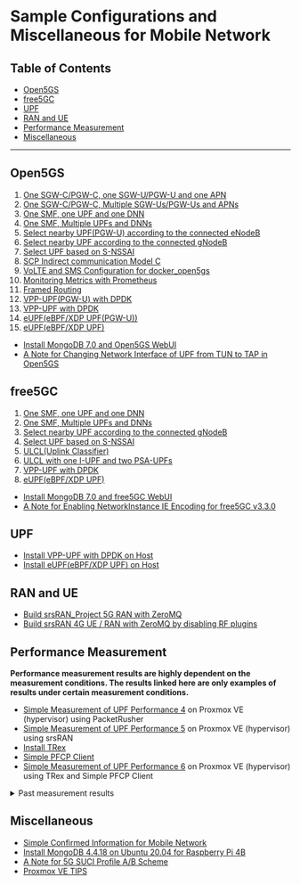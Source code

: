 # Sample Configurations and Miscellaneous for Mobile Network

<a id="toc"></a>

## Table of Contents

- [Open5GS](#open5gs)
- [free5GC](#free5gc)
- [UPF](#upf)
- [RAN and UE](#ran_ue)
- [Performance Measurement](#performance_measurement)
- [Miscellaneous](#misc)

---

<a id="open5gs"></a>

## Open5GS

1. [One SGW-C/PGW-C, one SGW-U/PGW-U and one APN](https://github.com/s5uishida/open5gs_epc_srsran_sample_config)
2. [One SGW-C/PGW-C, Multiple SGW-Us/PGW-Us and APNs](https://github.com/s5uishida/open5gs_epc_oai_sample_config)
3. [One SMF, one UPF and one DNN](https://github.com/s5uishida/open5gs_5gc_srsran_sample_config)
4. [One SMF, Multiple UPFs and DNNs](https://github.com/s5uishida/open5gs_5gc_ueransim_sample_config)
5. [Select nearby UPF(PGW-U) according to the connected eNodeB](https://github.com/s5uishida/open5gs_epc_srsran_nearby_upf_sample_config)
6. [Select nearby UPF according to the connected gNodeB](https://github.com/s5uishida/open5gs_5gc_ueransim_nearby_upf_sample_config)
7. [Select UPF based on S-NSSAI](https://github.com/s5uishida/open5gs_5gc_ueransim_snssai_upf_sample_config)
8. [SCP Indirect communication Model C](https://github.com/s5uishida/open5gs_5gc_ueransim_scp_model_c_sample_config)
9. [VoLTE and SMS Configuration for docker_open5gs](https://github.com/s5uishida/docker_open5gs_volte_sms_config)
10. [Monitoring Metrics with Prometheus](https://github.com/s5uishida/open5gs_5gc_ueransim_metrics_sample_config)
11. [Framed Routing](https://github.com/s5uishida/open5gs_5gc_ueransim_framed_routing_sample_config)
12. [VPP-UPF(PGW-U) with DPDK](https://github.com/s5uishida/open5gs_epc_srsran_vpp_upf_dpdk_sample_config)
13. [VPP-UPF with DPDK](https://github.com/s5uishida/open5gs_5gc_ueransim_vpp_upf_dpdk_sample_config)
14. [eUPF(eBPF/XDP UPF(PGW-U))](https://github.com/s5uishida/open5gs_epc_srsran_eupf_sample_config)
15. [eUPF(eBPF/XDP UPF)](https://github.com/s5uishida/open5gs_5gc_ueransim_eupf_sample_config)

- [Install MongoDB 7.0 and Open5GS WebUI](https://github.com/s5uishida/open5gs_install_mongodb_webui)
- [A Note for Changing Network Interface of UPF from TUN to TAP in Open5GS](https://github.com/s5uishida/change_from_tun_to_tap_in_open5gs)

<a id="free5gc"></a>

## free5GC

1. [One SMF, one UPF and one DNN](https://github.com/s5uishida/free5gc_srsran_sample_config)
2. [One SMF, Multiple UPFs and DNNs](https://github.com/s5uishida/free5gc_ueransim_sample_config)
3. [Select nearby UPF according to the connected gNodeB](https://github.com/s5uishida/free5gc_ueransim_nearby_upf_sample_config)
4. [Select UPF based on S-NSSAI](https://github.com/s5uishida/free5gc_ueransim_snssai_upf_sample_config)
5. [ULCL(Uplink Classifier)](https://github.com/s5uishida/free5gc_ueransim_ulcl_sample_config)
6. [ULCL with one I-UPF and two PSA-UPFs](https://github.com/s5uishida/free5gc_ueransim_ulcl_2_sample_config)
7. [VPP-UPF with DPDK](https://github.com/s5uishida/free5gc_ueransim_vpp_upf_dpdk_sample_config)
8. [eUPF(eBPF/XDP UPF)](https://github.com/s5uishida/free5gc_ueransim_eupf_sample_config)

- [Install MongoDB 7.0 and free5GC WebUI](https://github.com/s5uishida/free5gc_install_mongodb_webui)
- [A Note for Enabling NetworkInstance IE Encoding for free5GC v3.3.0](https://github.com/s5uishida/enable_network_instance_encoding_free5gc_v3_3_0)

<a id="upf"></a>

## UPF

- [Install VPP-UPF with DPDK on Host](https://github.com/s5uishida/install_vpp_upf_dpdk)
- [Install eUPF(eBPF/XDP UPF) on Host](https://github.com/s5uishida/install_eupf)

<a id="ran_ue"></a>

## RAN and UE

- [Build srsRAN_Project 5G RAN with ZeroMQ](https://github.com/s5uishida/build_srsran_5g_zmq)
- [Build srsRAN 4G UE / RAN with ZeroMQ by disabling RF plugins](https://github.com/s5uishida/build_srsran_4g_zmq_disable_rf_plugins)

<a id="performance_measurement"></a>

## Performance Measurement

**Performance measurement results are highly dependent on the measurement conditions. The results linked here are only examples of results under certain measurement conditions.**

- [Simple Measurement of UPF Performance 4](https://github.com/s5uishida/simple_measurement_of_upf_performance_4) on Proxmox VE (hypervisor) using PacketRusher
- [Simple Measurement of UPF Performance 5](https://github.com/s5uishida/simple_measurement_of_upf_performance_5) on Proxmox VE (hypervisor) using srsRAN
- [Install TRex](https://github.com/s5uishida/install_trex)
- [Simple PFCP Client](https://github.com/s5uishida/simple_pfcp_client)
- [Simple Measurement of UPF Performance 6](https://github.com/s5uishida/simple_measurement_of_upf_performance_6) on Proxmox VE (hypervisor) using TRex and Simple PFCP Client

<details><summary>Past measurement results</summary>

- [Simple Measurement of UPF Performance](https://github.com/s5uishida/simple_measurement_of_upf_performance) on Virtualbox (host os) using PacketRusher
- [Simple Measurement of eUPF(eBPF/XDP UPF) Performance](https://github.com/s5uishida/simple_measurement_of_eupf_performance) on Proxmox VE (hypervisor) using TRex and Aether pfcpsim

</details>

<a id="misc"></a>

## Miscellaneous

- [Simple Confirmed Information for Mobile Network](https://github.com/s5uishida/simple_confirmed_info_for_mobile_network)
- [Install MongoDB 4.4.18 on Ubuntu 20.04 for Raspberry Pi 4B](https://github.com/s5uishida/install_mongodb_on_ubuntu_for_rp4b)
- [A Note for 5G SUCI Profile A/B Scheme](https://github.com/s5uishida/note_5g_suci_profile_ab)
- [Proxmox VE TIPS](https://github.com/s5uishida/proxmox_ve_tips)
